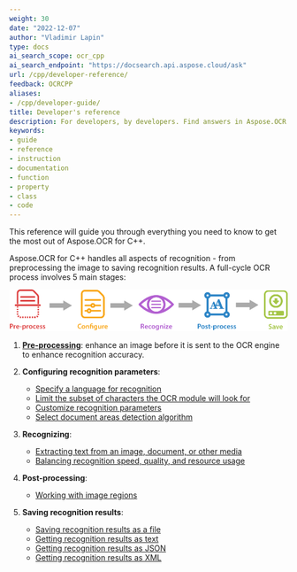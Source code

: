 ```yaml
---
weight: 30
date: "2022-12-07"
author: "Vladimir Lapin"
type: docs
ai_search_scope: ocr_cpp
ai_search_endpoint: "https://docsearch.api.aspose.cloud/ask"
url: /cpp/developer-reference/
feedback: OCRCPP
aliases:
- /cpp/developer-guide/
title: Developer's reference
description: For developers, by developers. Find answers in Aspose.OCR for C++ developer's reference and start building your OCR applications.
keywords:
- guide
- reference
- instruction
- documentation
- function
- property
- class
- code
---
```


This reference will guide you through everything you need to know to get the most out of Aspose.OCR for C++.

Aspose.OCR for C++ handles all aspects of recognition - from preprocessing the image to saving recognition results. A full-cycle OCR process involves 5 main stages:

![Stages of Aspose.OCR image processing](ocr-stages.png)

1. [**Pre-processing**](/ocr/cpp/image-preprocessing/): enhance an image before it is sent to the OCR engine to enhance recognition accuracy.
2. **Configuring recognition parameters**:

    - [Specify a language for recognition](/ocr/cpp/languages/)
    - [Limit the subset of characters the OCR module will look for](/ocr/cpp/characters/)
    - [Customize recognition parameters](/ocr/cpp/settings/)
    - [Select document areas detection algorithm](/ocr/cpp/areas-detection/)

3. **Recognizing**:

    - [Extracting text from an image, document, or other media](/ocr/cpp/recognition/)
    - [Balancing recognition speed, quality, and resource usage](/ocr/cpp/performance-optimization/)

4. **Post-processing**:

    - [Working with image regions](/ocr/cpp/image-regions/)

5. **Saving recognition results**:

    - [Saving recognition results as a file](/ocr/cpp/save-file/)
    - [Getting recognition results as text](/ocr/cpp/save-text/)
    - [Getting recognition results as JSON](/ocr/cpp/save-json/)
    - [Getting recognition results as XML](/ocr/cpp/save-xml/)
